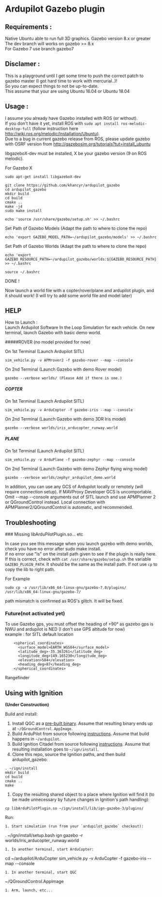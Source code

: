 # Ardupilot Gazebo plugin 

## Requirements :
Native Ubuntu able to run full 3D graphics.
Gazebo version 8.x or greater
The dev branch will works on gazebo >= 8.x  
For Gazebo 7 use branch gazebo7

## Disclamer : 
This is a playground until I get some time to push the correct patch to gazebo master (I got hard time to work with mercurial..)!  
So you can expect things to not be up-to-date.  
This assume that your are using Ubuntu 16.04 or Ubuntu 18.04

## Usage :
I assume you already have Gazebo installed with ROS (or without).  
If you don't have it yet, install ROS with `sudo apt install ros-melodic-desktop-full`
(follow instruction here http://wiki.ros.org/melodic/Installation/Ubuntu).  
Due to a bug in current gazebo release from ROS, please update gazebo with OSRF version from http://gazebosim.org/tutorials?tut=install_ubuntu

libgazeboX-dev must be installed, X be your gazebo version (9 on ROS melodic).

For Gazebo X
````
sudo apt-get install libgazeboX-dev
````

````
git clone https://github.com/khancyr/ardupilot_gazebo
cd ardupilot_gazebo
mkdir build
cd build
cmake ..
make -j4
sudo make install
````

````
echo 'source /usr/share/gazebo/setup.sh' >> ~/.bashrc
````

Set Path of Gazebo Models (Adapt the path to where to clone the repo)
````
echo 'export GAZEBO_MODEL_PATH=~/ardupilot_gazebo/models' >> ~/.bashrc
````

Set Path of Gazebo Worlds (Adapt the path to where to clone the repo)
````
echo 'export GAZEBO_RESOURCE_PATH=~/ardupilot_gazebo/worlds:${GAZEBO_RESOURCE_PATH}' >> ~/.bashrc
````

````
source ~/.bashrc
````

DONE !

Now launch a world file with a copter/rover/plane and ardupilot plugin, and it should work! 
(I will try to add some world file and model later)

## HELP

How to Launch :  
Launch Ardupilot Software In the Loop Simulation for each vehicle.
On new terminal, launch Gazebo with basic demo world.

#####ROVER (no model provided for now)

On 1st Terminal (Launch Ardupilot SITL)
````
sim_vehicle.py -v APMrover2 -f gazebo-rover --map --console
````

On 2nd Terminal (Launch Gazebo with demo Rover model)
````
gazebo --verbose worlds/ (Please Add if there is one.)
````

##### COPTER

On 1st Terminal (Launch Ardupilot SITL)
````
sim_vehicle.py -v ArduCopter -f gazebo-iris --map --console
````

On 2nd Terminal (Launch Gazebo with demo 3DR Iris model)
````
gazebo --verbose worlds/iris_arducopter_runway.world
````

##### PLANE

On 1st Terminal (Launch Ardupilot SITL)
````
sim_vehicle.py -v ArduPlane -f gazebo-zephyr --map --console
````

On 2nd Terminal (Launch Gazebo with demo Zephyr flying wing model)
````
gazebo --verbose worlds/zephyr_ardupilot_demo.world
````

In addition, you can use any GCS of Ardupilot locally or remotely (will require connection setup).
If MAVProxy Developer GCS is uncomportable. Omit --map --console arguments out of SITL launch and use APMPlanner 2 or QGroundControl instead.
Local connection with APMPlanner2/QGroundControl is automatic, and recommended.

## Troubleshooting

### Missing libArduPilotPlugin.so... etc 

In case you see this message when you launch gazebo with demo worlds, check you have no error after sudo make install.  
If no error use "ls" on the install path given to see if the plugin is really here.  
If this is correct, check with `cat /usr/share/gazebo/setup.sh` the variable `GAZEBO_PLUGIN_PATH`. It should be the same as the install path. If not use `cp` to copy the lib to right path. 

For Example

````
sudo cp -a /usr/lib/x86_64-linux-gnu/gazebo-7.0/plugins/ /usr/lib/x86_64-linux-gnu/gazebo-7/
````

path mismatch is confirmed as ROS's glitch. It will be fixed.

### Future(not activated yet)
To use Gazebo gps, you must offset the heading of +90° as gazebo gps is NWU and ardupilot is NED 
(I don't use GPS altitude for now)  
example : for SITL default location
````
    <spherical_coordinates>
      <surface_model>EARTH_WGS84</surface_model>
      <latitude_deg>-35.363261</latitude_deg>
      <longitude_deg>149.165230</longitude_deg>
      <elevation>584</elevation>
      <heading_deg>87</heading_deg>
    </spherical_coordinates>
````
Rangefinder

## Using with Ignition

**(Under Construction)**

Build and install:

1. Install QGC as a [pre-built binary](https://docs.qgroundcontrol.com/en/getting_started/download_and_install.html). Assume that resulting binary ends up at `~/QGroundControl.AppImage`.
1. Build ArduPilot from source following [instructions](https://ardupilot.org/dev/docs/building-setup-linux.html#building-setup-linux). Assume that build happens in `~/ardupilot`.
1. Build Ignition Citadel from source following [instructions](https://ignitionrobotics.org/docs/citadel/install_ubuntu_src). Assume that resulting installation goes to `~/ign/install`.
1. Clone this repo, source the Ignition paths, and then build ardupilot_gazebo:
````
. ~/ign/install
mkdir build
cd build
cmake ..
make
````
1. Copy the resulting shared object to a place where Ignition will find it (to be made unnecessary by future changes in Ignition's path handling):
````
cp libArduPilotPlugin.so ~/ign/install/lib/ign-gazebo-3/plugins/
````

Run:

````
1. Start simulation (run from your `ardupilot_gazebo` checkout):
````
. ~/ign/install/setup.bash
ign gazebo -r worlds/iris_arducopter_runway.world
````
1. In another terminal, start ArduCopter:
````
cd ~/ardupilot/ArduCopter
sim_vehicle.py -v ArduCopter -f gazebo-iris --map --console
````
1. In another terminal, start QGC
````
~/QGroundControl.AppImage
````
1. Arm, launch, etc...
